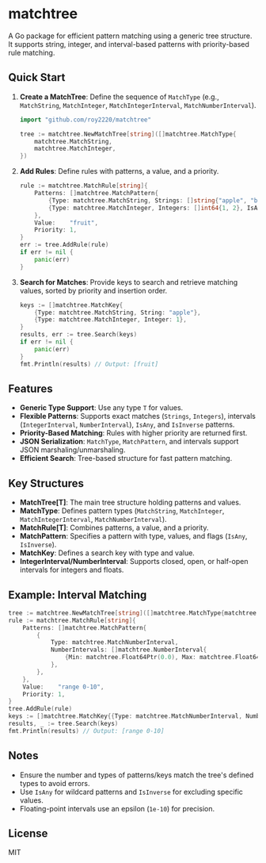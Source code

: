 # matchtree

A Go package for efficient pattern matching using a generic tree structure. It supports string, integer, and interval-based patterns with priority-based rule matching.

## Quick Start
1. **Create a MatchTree**:
   Define the sequence of `MatchType` (e.g., `MatchString`, `MatchInteger`, `MatchIntegerInterval`, `MatchNumberInterval`).
   ```go
   import "github.com/roy2220/matchtree"

   tree := matchtree.NewMatchTree[string]([]matchtree.MatchType{
       matchtree.MatchString,
       matchtree.MatchInteger,
   })
   ```

2. **Add Rules**:
   Define rules with patterns, a value, and a priority.
   ```go
   rule := matchtree.MatchRule[string]{
       Patterns: []matchtree.MatchPattern{
           {Type: matchtree.MatchString, Strings: []string{"apple", "banana"}, IsAny: false},
           {Type: matchtree.MatchInteger, Integers: []int64{1, 2}, IsAny: false},
       },
       Value:    "fruit",
       Priority: 1,
   }
   err := tree.AddRule(rule)
   if err != nil {
       panic(err)
   }
   ```

3. **Search for Matches**:
   Provide keys to search and retrieve matching values, sorted by priority and insertion order.
   ```go
   keys := []matchtree.MatchKey{
       {Type: matchtree.MatchString, String: "apple"},
       {Type: matchtree.MatchInteger, Integer: 1},
   }
   results, err := tree.Search(keys)
   if err != nil {
       panic(err)
   }
   fmt.Println(results) // Output: [fruit]
   ```

## Features
- **Generic Type Support**: Use any type `T` for values.
- **Flexible Patterns**: Supports exact matches (`Strings`, `Integers`), intervals (`IntegerInterval`, `NumberInterval`), `IsAny`, and `IsInverse` patterns.
- **Priority-Based Matching**: Rules with higher priority are returned first.
- **JSON Serialization**: `MatchType`, `MatchPattern`, and intervals support JSON marshaling/unmarshaling.
- **Efficient Search**: Tree-based structure for fast pattern matching.

## Key Structures
- **MatchTree[T]**: The main tree structure holding patterns and values.
- **MatchType**: Defines pattern types (`MatchString`, `MatchInteger`, `MatchIntegerInterval`, `MatchNumberInterval`).
- **MatchRule[T]**: Combines patterns, a value, and a priority.
- **MatchPattern**: Specifies a pattern with type, values, and flags (`IsAny`, `IsInverse`).
- **MatchKey**: Defines a search key with type and value.
- **IntegerInterval/NumberInterval**: Supports closed, open, or half-open intervals for integers and floats.

## Example: Interval Matching
```go
tree := matchtree.NewMatchTree[string]([]matchtree.MatchType{matchtree.MatchNumberInterval})
rule := matchtree.MatchRule[string]{
    Patterns: []matchtree.MatchPattern{
        {
            Type: matchtree.MatchNumberInterval,
            NumberIntervals: []matchtree.NumberInterval{
                {Min: matchtree.Float64Ptr(0.0), Max: matchtree.Float64Ptr(10.0), MinIsExcluded: false, MaxIsExcluded: false},
            },
        },
    },
    Value:    "range 0-10",
    Priority: 1,
}
tree.AddRule(rule)
keys := []matchtree.MatchKey{{Type: matchtree.MatchNumberInterval, Number: 5.0}}
results, _ := tree.Search(keys)
fmt.Println(results) // Output: [range 0-10]
```

## Notes
- Ensure the number and types of patterns/keys match the tree's defined types to avoid errors.
- Use `IsAny` for wildcard patterns and `IsInverse` for excluding specific values.
- Floating-point intervals use an epsilon (`1e-10`) for precision.

## License
MIT
